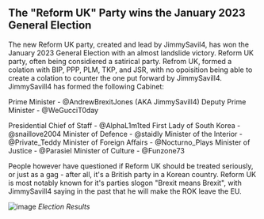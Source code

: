 ## The "Reform UK" Party wins the January 2023 General Election

The new Reform UK party, created and lead by JimmySavil4, has won the January 2023 General Election with an almost landslide victory. Reform UK party, often being considiered a satirical party. Refrom UK, formed a colation with BIP, PPP, PLM, TKP, and JSR, with no opoisition being able to create a colation to counter the one put forward by JimmySavill4. JimmySavill4 has formed the following Cabinet: 

Prime Minister - @AndrewBrexitJones (AKA JimmySavill4) 
Deputy Prime Minister - @WeGucciT0day 

Presidential Chief of Staff - @AlphaL1m1ted 
First Lady of South Korea - @snaillove2004 
Minister of Defence - @staidIy 
Minister of the Interior - @Private_Teddy 
Minister of Foreign Affairs - @Nocturno_Plays 
Minister of Justice - @ParasieI 
Minister of Culture - @Funzone73 

People however have questioned if Reform UK should be treated seriously, or just as a gag - after all, it's a British party in a Korean country. Reform UK is most notably known for it's parties slogon "Brexit means Brexit", with JimmySavill4 saying in the past that he will make the ROK leave the EU. 

![image](https://user-images.githubusercontent.com/119078441/210452024-67eb1abd-4120-4878-9187-b70974de91d4.png)
_Election Results_
